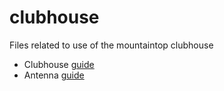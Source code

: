 # clubhouse

Files related to use of the mountaintop clubhouse

- Clubhouse [guide](clubhouse-guide.html)
- Antenna [guide](antennas.html)
